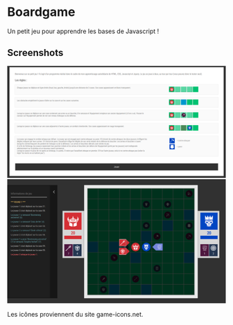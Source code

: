 # Boardgame

Un petit jeu pour apprendre les bases de Javascript !

## Screenshots

![screenshot_1](https://raw.githubusercontent.com/bigbigdoudou/boardgame/master/img/boardgame_1.png)
![screenshot_2](https://raw.githubusercontent.com/bigbigdoudou/boardgame/master/img/boardgame_2.png)

Les icônes proviennent du site game-icons.net.

